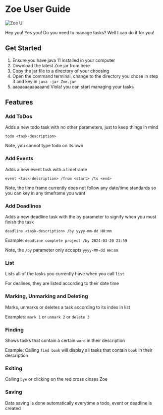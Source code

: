 # Zoe User Guide

![Zoe Ui](https://arixeyeion.github.io/ip/Ui.png)

Hey you! Yes you! Do you need to manage tasks? Well I can do it for you!

## Get Started

1. Ensure you have java 11 installed in your computer
2. Download the latest Zoe.jar from here
3. Copy the jar file to a directory of your choosing
4. Open the command terminal, change to the directory you chose in step 3 and key in `java -jar Zoe.jar`
5. aaaaaaaaaaaaand Viola! you can start managing your tasks

## Features

### Add ToDos

Adds a new todo task with no other parameters, just to keep things in mind

```
todo <task-description>
```

Note, you cannot type todo on its own

### Add Events

Adds a new event task with a timeframe 

```
event <task-description> /from <start> /to <end>
```

Note, the time frame currently does not follow any date/time standards so you can key in any timeframe you want

### Add Deadlines

Adds a new deadline task with the by parameter to signify when you must finish the task

```
deadline <task-description> /by yyyy-mm-dd HH:mm
```
Example: `deadline complete project /by 2024-03-20 23:59`

Note, the `/by` parameter only accepts `yyyy-MM-dd HH:mm`

### List

Lists all of the tasks you currently have when you call `list`

For dealines, they are listed according to their date time

### Marking, Unmarking and Deleting

Marks, unmarks or deletes a task according to its index in list

Examples: `mark 1` or `unmark 2` or `delete 3`

### Finding

Shows tasks that contain a certain `word` in their description

Example: Calling `find book` will display all tasks that contain `book` in their description

### Exiting

Calling `bye` or clicking on the red cross closes Zoe

### Saving

Data saving is done automatically everytime a todo, event or deadline is created